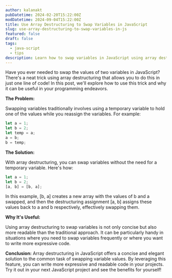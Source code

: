 ```yaml
---
author: kalanakt
pubDatetime: 2024-02-20T15:22:00Z
modDatetime: 2024-09-04T15:22:00Z
title: Use Array Destructuring to Swap Variables in JavaScript
slug: use-array-destructuring-to-swap-variables-in-js
featured: false
draft: false
tags:
  - java-script
  - tips
description: Learn how to swap variables in JavaScript using array destructuring.
---
```


Have you ever needed to swap the values of two variables in JavaScript? There's a neat trick using array destructuring that allows you to do this in just one line of code! In this post, we'll explore how to use this trick and why it can be useful in your programming endeavors.

**The Problem:**

Swapping variables traditionally involves using a temporary variable to hold one of the values while you reassign the variables. For example:

```javascript
let a = 1;
let b = 2;
let temp = a;
a = b;
b = temp;
```

**The Solution:**

With array destructuring, you can swap variables without the need for a temporary variable. Here's how:

```javascript
let a = 1;
let b = 2;
[a, b] = [b, a];
```

In this example, [b, a] creates a new array with the values of b and a swapped, and then the destructuring assignment [a, b] assigns these values back to a and b respectively, effectively swapping them.

**Why It's Useful:**

Using array destructuring to swap variables is not only concise but also more readable than the traditional approach. It can be particularly handy in situations where you need to swap variables frequently or where you want to write more expressive code.

**Conclusion:**
Array destructuring in JavaScript offers a concise and elegant solution to the common task of swapping variable values. By leveraging this feature, you can write more expressive and readable code in your projects. Try it out in your next JavaScript project and see the benefits for yourself!
